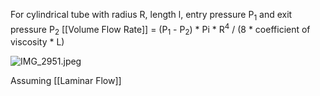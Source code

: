 For cylindrical tube with radius R, length l, entry pressure P<sub>1</sub> and exit pressure P<sub>2</sub>
[[Volume Flow Rate]] = (P<sub>1</sub> - P<sub>2</sub>) \* Pi \* R<sup>4</sup>
/ (8 \* coefficient of viscosity \* L)

![IMG_2951.jpeg](img_2951.jpeg)

Assuming [[Laminar Flow]]
